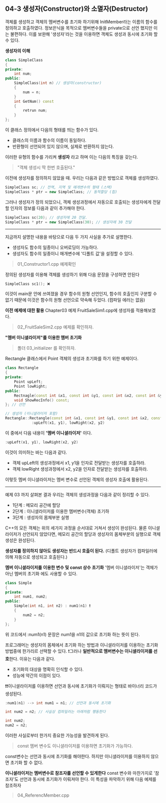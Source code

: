 04-3 생성자(Constructor)와 소멸자(Destructor)
---

객체를 생성하고 객체의 멤버변수를 초기화 하기위해 InitMember라는 이름의 함수를 정의하고 호출하였다.  정보은닉을 목적으로 멤버변수들을 private으로 선언 했지만 이는 불편하다. 이를 보완해 '생성자'라는 것을 이용하면 객체도 생성과 동시에 초기화 할 수 있다.

**생성자의 이해**
``` C++
class SimpleClass
{
private:
    int num;
public:
    SimpleClass(int n) // 생성자(constructor)
    {
        num = n;
    }
    int GetNum() const
    {
        retrun num;
    }
};
```
이 클래스 정의에서 다음의 형태를 띄는 함수가 있다.
* 클래스의 이름과 함수의 이름이 동일하다.
* 반환형이 선언되어 있지 않으며, 실제로 반환하지 않는다.

이러한 유형의 함수를 가리켜 **생성자** 라고 하며 이는 다음의 특징을 갖는다.
> "객체 생성시 딱 한번 호출된다."

이전에 생성자를 정의하지 않았을 때. 우리는 다음과 같은 방법으로 객체를 생성하였다.
``` C++
SimpleClass sc; // 전역, 지역 및 매개변수의 형태 (스택)
SimpleClass * ptr = new SimpleClass; // 동적할당 (힙)
```
그러나 생성자가 정의 되었으니, 객체 생성과정에서 자동으로 호출되는 생성자에게 전달할 인자의 정보를 다음과 같이 추가해야 한다.
``` C++
SimpleClass sc(20); // 생성자에 20 전달.
SimpleClass * ptr = new SimpleClass(30); // 생성자에 30 전달
```
---
지금까지 설명한 내용을 바탕으로 다음 두 가지 사실을 추가로 설명한다.
* 생성자도 함수의 일종이니 오버로딩이 가능하다.
* 생성자도 함수의 일종이니 매개변수에 '디폴트 값'을 설정할 수 있다.

> 01_Constructor1.cpp 예제확인

정의된 생성자를 이용해 객체를 생성하기 위해 다음 문장을 구성하면 안된다
``` C++
SimpleClass sc1(); ❌
```
이것이 main문 안에 쓰여졌을 경우 함수의 원형 선언인지, 함수의 호출인지 구분할 수 없기 때문에 이것은 함수의 원형 선언으로 약속해 두었다. (컴파일 에러는 없음)

**이전 예제에 대한 활용**
Chapter03 예제 FruitSaleSim1.cpp에 생성자를 적용해보겠다.
> 02_FruitSaleSim2.cpp 예제를 확인하자.

**"멤버 이니셜라이저"를 이용한 멤버 초기화**
> 폴더 03_initializer 를 확인하자.

Rectangle 클래스에서 Point 객체의 생성과 초기화를 하기 위한 예제이다.
``` C++
class Rectangle
{
private:
    Point upLeft;
    Point lowRight;
public:
    Rectnagle(const int &x1, const int &y1, const int &x2, const int &y2);
    void ShowRecInfo() const;
}; // 선언

// 생성자 (이니셜라이저 포함)
Rectangle::Rectangle(const int &x1, const int &y1, const int &x2, const int &y2)
            :upLeft(x1, y1), lowRight(x2, y2)
```
이 중에서 다음 내용이 **'멤버 이니셜라이저'** 이다.
``` C++
:upLeft(x1, y1), lowRight(x2, y2)
```
이것이 의미하는 바는 다음과 같다.
* 객체 upLeft의 생성과정에서 x1, y1을 인자로 전달받는 생성자를 호출하라.
* 객체 lowRight 생성과정에서 x2, y2을 인자로 전달받는 생성자를 호출하라.

이렇듯 멤버 이니셜라이저는 멤버 변수로 선언된 객체의 생성자 호출에 활용된다. 

---
예제 03 까지 살펴본 결과 우리는 객체의 생성과정을 다음과 같이 정리할 수 있다.
* 1단계 : 메모리 공간에 할당
* 2단계 : 이니셜라이저를 이용한 멤버변수(객체) 초기하
* 3단계 : 생성자의 몸체부분 실행

C++의 모든 객체는 위의 세가지 과정을 순서대로 거쳐서 생성이 완성된다. 물론 이니셜라이저가 선언되지 않았다면, 메모리 공간의 할당과 생성자의 몸체부분의 실행으로 객체생성은 완성된다.

**생성자를 정의하지 않아도 생성자는 반드시 호출이 된다.**
(디폴트 생성자가 컴파일러에 의해 자동으로 생성되고 호출된다.)

**멤버 이니셜라이저를 이용한 변수 및 const 상수 초기화**
'멤버 이니셜라이저'는 객체가 아닌 멤버의 초기화 에도 사용할 수 있다.
``` C++
class Simple
{
private:
    int num1, num2;
public:
    Simple(int n1, int n2) : num1(n1) ❗️
    {
        num2 = n2;
    }
};
```
위 코드에서 :num1(n1) 문장은 num1을 n1의 값으로 초기화 하는 뜻이 된다.

프로그래머는 생성자의 몸체에서 초기화 하는 방법과 이니셜라이저를 이용하는 초기화 방법중에 한가리르 선택할 수 있다. ❗️그러나 **일반적으로 멤버변수는 이니셜라이저를 선호**한다. 이유는 다음과 같다.
* 초기화의 대상을 명확히 인식할 수 있다.
* 성능에 약간의 이점이 있다.

❗️❗️이니셜라이저를 이용하면 선언과 동시에 초기화가 이뤄지는 형태로 바이너리 코드가 생성된다.
``` C++
:num1(n1) --> int num1 = n1; // 선언과 동시에 초기화

int num2 = n2; // 사실상 컴파일러는 아래처럼 행동한다

int num2;
num2 = n2;
```

이러한 사실로부터 한가지 중요한 가능성을 발견하게 된다.
> const 멤버 변수도 이니셜라이저를 이용하면 초기화가 가능하다.

const변수는 선언과 동시에 초기화를 해야한다. 하지만 이니셜라이저를 이용하지 않으면 초기화 할 수 없다.

**이니셜라이저는 멤버변수로 참조자를 선언할 수 있게한다**
const 변수와 마찬가지로 '참조자'도 선언과 동시에 초기화가 이뤄져야 한다. 이 특성을 파악하기 위해 다음 예제를 참조하자
> 04_ReferencMember.cpp

